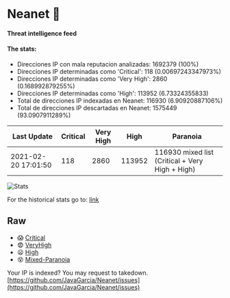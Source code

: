 # Neanet :hocho:
#### Threat intelligence feed
#### The stats:

- Direcciones IP con mala reputacion analizadas: 1692379 (100%)
- Direcciones IP determinadas como 'Critical':  118 (0.00697243347973%)
- Direcciones IP determinadas como 'Very High':  2860 (0.168992879255%)
- Direcciones IP determinadas como 'High':  113952 (6.73324355833)
- Total de direcciones IP indexadas en Neanet:  116930 (6.90920887106%)
- Total de direcciones IP descartadas en Neanet:  1575449 (93.0907911289%)

| Last Update | Critical | Very High | High | Paranoia |
| --- | --- | --- | --- | --- |
| 2021-02-20 17:01:50 | 118 | 2860 | 113952 | 116930 mixed list (Critical + Very High + High)|

![Stats](https://docs.google.com/spreadsheets/d/e/2PACX-1vSnaNMIXVabIpDJjufMlzH7poXnshF3mgd8Is1g9ytUEzVsP5my4Trn8f-xkoLLQ38xpL3HtmUexLo6/pubchart?oid=501124687&format=image)

For the historical stats go to: [link](/stats.csv)
## Raw
- :scream: [Critical](https://raw.githubusercontent.com/JavaGarcia/Neanet/master/blacklists/neanet_critical.txt)
- :fearful: [VeryHigh](https://raw.githubusercontent.com/JavaGarcia/Neanet/master/blacklists/neanet_veryHigh.txtt)
- :frowning: [High](https://raw.githubusercontent.com/JavaGarcia/Neanet/master/blacklists/neanet_high.txt)
- :dizzy_face: [Mixed-Paranoia](https://raw.githubusercontent.com/JavaGarcia/Neanet/master/blacklists/neanet_all.txt)


Your IP is indexed? You may request to takedown. [https://github.com/JavaGarcia/Neanet/issues](https://github.com/JavaGarcia/Neanet/issues)


















































































































































































































































































































































































































































































































































































































































































































































































































































































































































































































































































































































































































































































































































































































































































































































































































































































































































































































































































































































































































































































































































































































































































































































































































































































































































































































































































































































































































































































































































































































































































































































































































































































































































































































































































































































































































































































































































































































































































































































































































































































































































































































































































































































































































































































































